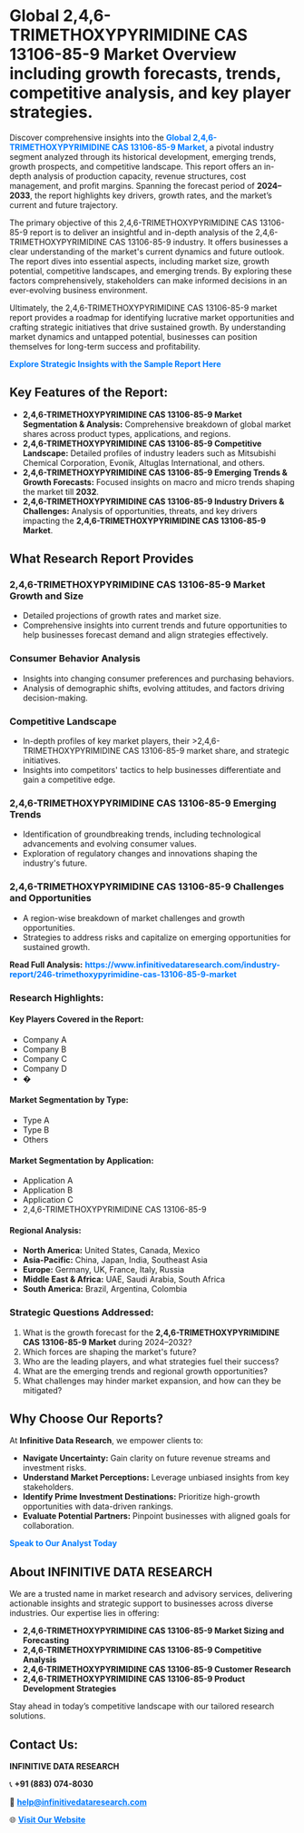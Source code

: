 <h1>Global 2,4,6-TRIMETHOXYPYRIMIDINE CAS 13106-85-9 Market Overview including growth forecasts, trends, competitive analysis, and key player strategies.</h1>
<p>
Discover comprehensive insights into the 
<a href="https://www.infinitivedataresearch.com/industry-report/246-trimethoxypyrimidine-cas-13106-85-9-market" rel="dofollow" style="color: #007BFF; text-decoration: none;"><strong>Global 2,4,6-TRIMETHOXYPYRIMIDINE CAS 13106-85-9 Market</strong></a>, a pivotal industry segment analyzed through its historical development, emerging trends, growth prospects, and competitive landscape. This report offers an in-depth analysis of production capacity, revenue structures, cost management, and profit margins. Spanning the forecast period of <strong>2024–2033</strong>, the report highlights key drivers, growth rates, and the market’s current and future trajectory.
</p>
<p>
The primary objective of this 2,4,6-TRIMETHOXYPYRIMIDINE CAS 13106-85-9 report is to deliver an insightful and in-depth analysis of the 2,4,6-TRIMETHOXYPYRIMIDINE CAS 13106-85-9 industry. It offers businesses a clear understanding of the market's current dynamics and future outlook. The report dives into essential aspects, including market size, growth potential, competitive landscapes, and emerging trends. By exploring these factors comprehensively, stakeholders can make informed decisions in an ever-evolving business environment.
</p>
<p>
Ultimately, the 2,4,6-TRIMETHOXYPYRIMIDINE CAS 13106-85-9 market report provides a roadmap for identifying lucrative market opportunities and crafting strategic initiatives that drive sustained growth. By understanding market dynamics and untapped potential, businesses can position themselves for long-term success and profitability.
</p>
<p>
<a href="https://www.infinitivedataresearch.com/request-sample/reportId=112127" style="color: #007BFF; text-decoration: none;"><strong>Explore Strategic Insights with the Sample Report Here</strong></a>
</p>

<h2>Key Features of the Report:</h2>
<ul>
<li><strong>2,4,6-TRIMETHOXYPYRIMIDINE CAS 13106-85-9 Market Segmentation & Analysis:</strong> Comprehensive breakdown of global market shares across product types, applications, and regions.</li>
<li><strong>2,4,6-TRIMETHOXYPYRIMIDINE CAS 13106-85-9 Competitive Landscape:</strong> Detailed profiles of industry leaders such as Mitsubishi Chemical Corporation, Evonik, Altuglas International, and others.</li>
<li><strong>2,4,6-TRIMETHOXYPYRIMIDINE CAS 13106-85-9 Emerging Trends & Growth Forecasts:</strong> Focused insights on macro and micro trends shaping the market till <strong>2032</strong>.</li>
<li><strong>2,4,6-TRIMETHOXYPYRIMIDINE CAS 13106-85-9 Industry Drivers & Challenges:</strong> Analysis of opportunities, threats, and key drivers impacting the <strong>2,4,6-TRIMETHOXYPYRIMIDINE CAS 13106-85-9 Market</strong>.</li>
</ul>

<h2>What Research Report Provides</h2>
<h3>2,4,6-TRIMETHOXYPYRIMIDINE CAS 13106-85-9 Market Growth and Size</h3>
<ul>
<li>Detailed projections of growth rates and market size.</li>
<li>Comprehensive insights into current trends and future opportunities to help businesses forecast demand and align strategies effectively.</li>
</ul>

<h3>Consumer Behavior Analysis</h3>
<ul>
<li>Insights into changing consumer preferences and purchasing behaviors.</li>
<li>Analysis of demographic shifts, evolving attitudes, and factors driving decision-making.</li>
</ul>

<h3>Competitive Landscape</h3>
<ul>
<li>In-depth profiles of key market players, their >2,4,6-TRIMETHOXYPYRIMIDINE CAS 13106-85-9 market share, and strategic initiatives.</li>
<li>Insights into competitors' tactics to help businesses differentiate and gain a competitive edge.</li>
</ul>

<h3>2,4,6-TRIMETHOXYPYRIMIDINE CAS 13106-85-9 Emerging Trends</h3>
<ul>
<li>Identification of groundbreaking trends, including technological advancements and evolving consumer values.</li>
<li>Exploration of regulatory changes and innovations shaping the industry's future.</li>
</ul>

<h3>2,4,6-TRIMETHOXYPYRIMIDINE CAS 13106-85-9 Challenges and Opportunities</h3>
<ul>
<li>A region-wise breakdown of market challenges and growth opportunities.</li>
<li>Strategies to address risks and capitalize on emerging opportunities for sustained growth.</li>
</ul>
<p><strong>Read Full Analysis:</strong> <a href="https://www.infinitivedataresearch.com/industry-report/246-trimethoxypyrimidine-cas-13106-85-9-market" rel="dofollow" style="color: #007BFF; text-decoration: none;"><strong>https://www.infinitivedataresearch.com/industry-report/246-trimethoxypyrimidine-cas-13106-85-9-market</strong></a></p>
<h3>Research Highlights:</h3>
<h4>Key Players Covered in the Report:</h4>
<ul><li>Company A</li><li>Company B</li><li>Company C</li><li>Company D</li><li>�</li></ul>
<h4>Market Segmentation by Type:</h4>
<ul><li>Type A</li><li>Type B</li><li>Others</li></ul>
<h4>Market Segmentation by Application:</h4>
<ul><li>Application A</li><li>Application B</li><li>Application C</li><li>2,4,6-TRIMETHOXYPYRIMIDINE CAS 13106-85-9</li></ul>

<h4>Regional Analysis:</h4>
<ul>
<li><strong>North America:</strong> United States, Canada, Mexico</li>
<li><strong>Asia-Pacific:</strong> China, Japan, India, Southeast Asia</li>
<li><strong>Europe:</strong> Germany, UK, France, Italy, Russia</li>
<li><strong>Middle East & Africa:</strong> UAE, Saudi Arabia, South Africa</li>
<li><strong>South America:</strong> Brazil, Argentina, Colombia</li>
</ul>

<h3>Strategic Questions Addressed:</h3>
<ol>
<li>What is the growth forecast for the <strong>2,4,6-TRIMETHOXYPYRIMIDINE CAS 13106-85-9 Market</strong> during 2024–2032?</li>
<li>Which forces are shaping the market's future?</li>
<li>Who are the leading players, and what strategies fuel their success?</li>
<li>What are the emerging trends and regional growth opportunities?</li>
<li>What challenges may hinder market expansion, and how can they be mitigated?</li>
</ol>

<h2>Why Choose Our Reports?</h2>
<p>At <strong>Infinitive Data Research</strong>, we empower clients to:</p>
<ul>
<li><strong>Navigate Uncertainty:</strong> Gain clarity on future revenue streams and investment risks.</li>
<li><strong>Understand Market Perceptions:</strong> Leverage unbiased insights from key stakeholders.</li>
<li><strong>Identify Prime Investment Destinations:</strong> Prioritize high-growth opportunities with data-driven rankings.</li>
<li><strong>Evaluate Potential Partners:</strong> Pinpoint businesses with aligned goals for collaboration.</li>
</ul>
<p><a href="https://www.infinitivedataresearch.com/industry-report/246-trimethoxypyrimidine-cas-13106-85-9-market" rel="dofollow" style="color: #007BFF; text-decoration: none;"><strong>Speak to Our Analyst Today</strong></a></p>

<h2>About INFINITIVE DATA RESEARCH</h2>
<p>We are a trusted name in market research and advisory services, delivering actionable insights and strategic support to businesses across diverse industries. Our expertise lies in offering:</p>
<ul>
<li><strong>2,4,6-TRIMETHOXYPYRIMIDINE CAS 13106-85-9 Market Sizing and Forecasting</strong></li>
<li><strong>2,4,6-TRIMETHOXYPYRIMIDINE CAS 13106-85-9 Competitive Analysis</strong></li>
<li><strong>2,4,6-TRIMETHOXYPYRIMIDINE CAS 13106-85-9 Customer Research</strong></li>
<li><strong>2,4,6-TRIMETHOXYPYRIMIDINE CAS 13106-85-9 Product Development Strategies</strong></li>
</ul>
<p>Stay ahead in today’s competitive landscape with our tailored research solutions.</p>

<h2>Contact Us:</h2>
<p><strong>INFINITIVE DATA RESEARCH</strong></p>
<p>📞 <strong>+91 (883) 074-8030</strong></p>
<p>📧 <strong><a href="mailto:help@infinitivedataresearch.com" style="color: #007BFF;">help@infinitivedataresearch.com</a></strong></p>
<p>🌐 <strong><a href="https://www.infinitivedataresearch.com" rel="dofollow" style="color: #007BFF;">Visit Our Website</a></strong></p>